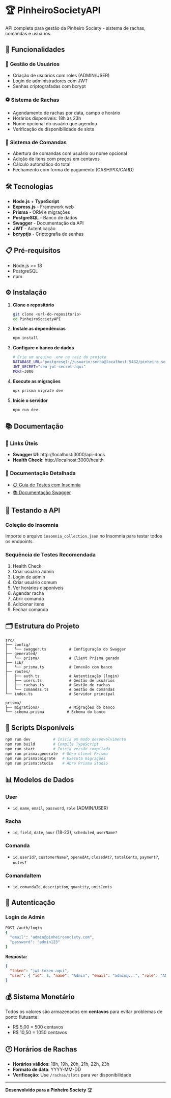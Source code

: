# 🏆 PinheiroSocietyAPI

API completa para gestão da Pinheiro Society - sistema de rachas, comandas e usuários.

## 🚀 Funcionalidades

### 👥 **Gestão de Usuários**
- Criação de usuários com roles (ADMIN/USER)
- Login de administradores com JWT
- Senhas criptografadas com bcrypt

### ⚽ **Sistema de Rachas**
- Agendamento de rachas por data, campo e horário
- Horários disponíveis: 18h às 23h
- Nome opcional do usuário que agendou
- Verificação de disponibilidade de slots

### 🧾 **Sistema de Comandas**
- Abertura de comandas com usuário ou nome opcional
- Adição de itens com preços em centavos
- Cálculo automático do total
- Fechamento com forma de pagamento (CASH/PIX/CARD)

## 🛠️ Tecnologias

- **Node.js** + **TypeScript**
- **Express.js** - Framework web
- **Prisma** - ORM e migrações
- **PostgreSQL** - Banco de dados
- **Swagger** - Documentação da API
- **JWT** - Autenticação
- **bcryptjs** - Criptografia de senhas

## 📋 Pré-requisitos

- Node.js >= 18
- PostgreSQL
- npm

## ⚙️ Instalação

1. **Clone o repositório**
   ```bash
   git clone <url-do-repositorio>
   cd PinheiroSocietyAPI
   ```

2. **Instale as dependências**
   ```bash
   npm install
   ```

3. **Configure o banco de dados**
   ```bash
   # Crie um arquivo .env na raiz do projeto
   DATABASE_URL="postgresql://usuario:senha@localhost:5432/pinheiro_society"
   JWT_SECRET="seu-jwt-secret-aqui"
   PORT=3000
   ```

4. **Execute as migrações**
   ```bash
   npx prisma migrate dev
   ```

5. **Inicie o servidor**
   ```bash
   npm run dev
   ```

## 📚 Documentação

### 🔗 **Links Úteis**
- **Swagger UI**: http://localhost:3000/api-docs
- **Health Check**: http://localhost:3000/health

### 📖 **Documentação Detalhada**
- [📋 Guia de Testes com Insomnia](./docs/TESTE_INSOMNIA.md)
- [📚 Documentação Swagger](./docs/SWAGGER_README.md)

## 🧪 Testando a API

### **Coleção do Insomnia**
Importe o arquivo `insomnia_collection.json` no Insomnia para testar todos os endpoints.

### **Sequência de Testes Recomendada**
1. Health Check
2. Criar usuário admin
3. Login de admin
4. Criar usuário comum
5. Ver horários disponíveis
6. Agendar racha
7. Abrir comanda
8. Adicionar itens
9. Fechar comanda

## 🗂️ Estrutura do Projeto

```
src/
├── config/
│   └── swagger.ts          # Configuração do Swagger
├── generated/
│   └── prisma/             # Client Prisma gerado
├── lib/
│   └── prisma.ts           # Conexão com banco
├── routes/
│   ├── auth.ts             # Autenticação (login)
│   ├── users.ts            # Gestão de usuários
│   ├── rachas.ts           # Gestão de rachas
│   └── comandas.ts         # Gestão de comandas
└── index.ts                # Servidor principal

prisma/
├── migrations/             # Migrações do banco
└── schema.prisma          # Schema do banco
```

## 🔧 Scripts Disponíveis

```bash
npm run dev          # Inicia em modo desenvolvimento
npm run build        # Compila TypeScript
npm run start        # Inicia versão compilada
npm run prisma:generate  # Gera client Prisma
npm run prisma:migrate   # Executa migrações
npm run prisma:studio    # Abre Prisma Studio
```

## 📊 Modelos de Dados

### **User**
- `id`, `name`, `email`, `password`, `role` (ADMIN/USER)

### **Racha**
- `id`, `field`, `date`, `hour` (18-23), `scheduled`, `userName?`

### **Comanda**
- `id`, `userId?`, `customerName?`, `openedAt`, `closedAt?`, `totalCents`, `payment?`, `notes?`

### **ComandaItem**
- `id`, `comandaId`, `description`, `quantity`, `unitCents`

## 🔐 Autenticação

### **Login de Admin**
```bash
POST /auth/login
{
  "email": "admin@pinheirosociety.com",
  "password": "admin123"
}
```

**Resposta:**
```json
{
  "token": "jwt-token-aqui",
  "user": { "id": 1, "name": "Admin", "email": "admin@...", "role": "ADMIN" }
}
```

## 💰 Sistema Monetário

Todos os valores são armazenados em **centavos** para evitar problemas de ponto flutuante:
- R$ 5,00 = 500 centavos
- R$ 10,50 = 1050 centavos

## 🕐 Horários de Rachas

- **Horários válidos**: 18h, 19h, 20h, 21h, 22h, 23h
- **Formato de data**: YYYY-MM-DD
- **Verificação**: Use `/rachas/slots` para ver disponibilidade


---

**Desenvolvido para a Pinheiro Society** 🏆
